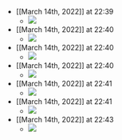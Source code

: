 - [[March 14th, 2022]] at 22:39
    - ![](https://firebasestorage.googleapis.com/v0/b/firescript-577a2.appspot.com/o/imgs%2Fapp%2Fhelp%2FmVsLub2kGZ.jpeg?alt=media&token=b9b3672b-281b-45fb-843c-ae2998af89c9)
- [[March 14th, 2022]] at 22:40
    - ![](https://firebasestorage.googleapis.com/v0/b/firescript-577a2.appspot.com/o/imgs%2Fapp%2Fhelp%2FU11f6laIJP.jpeg?alt=media&token=e6978b47-78eb-4514-9927-44ff3076ecd1)
- [[March 14th, 2022]] at 22:40
    - ![](https://firebasestorage.googleapis.com/v0/b/firescript-577a2.appspot.com/o/imgs%2Fapp%2Fhelp%2FVRUjMOH7K_.jpeg?alt=media&token=dd5ed9e7-ebe8-4f7f-8a93-6a93de1b21fa)
- [[March 14th, 2022]] at 22:40
    - ![](https://firebasestorage.googleapis.com/v0/b/firescript-577a2.appspot.com/o/imgs%2Fapp%2Fhelp%2Fy0Ik9lRlbO.jpeg?alt=media&token=9b9ee8a7-c809-455e-9008-139db9d7de8f)
- [[March 14th, 2022]] at 22:41
    - ![](https://firebasestorage.googleapis.com/v0/b/firescript-577a2.appspot.com/o/imgs%2Fapp%2Fhelp%2FrHeaAMoVfp.jpeg?alt=media&token=ce71e5ba-2bb0-418c-bf4c-9ff1d6051131)
- [[March 14th, 2022]] at 22:41
    - ![](https://firebasestorage.googleapis.com/v0/b/firescript-577a2.appspot.com/o/imgs%2Fapp%2Fhelp%2F5mu6IUdPy9.jpeg?alt=media&token=bf45f7c4-9bc1-4163-bcff-ad7fa18b415c)
- [[March 14th, 2022]] at 22:43
    - ![](https://firebasestorage.googleapis.com/v0/b/firescript-577a2.appspot.com/o/imgs%2Fapp%2Fhelp%2FQOfijvWYBp.jpeg?alt=media&token=ff92a385-fb46-40f8-b4b2-c0e2a1445be8)
